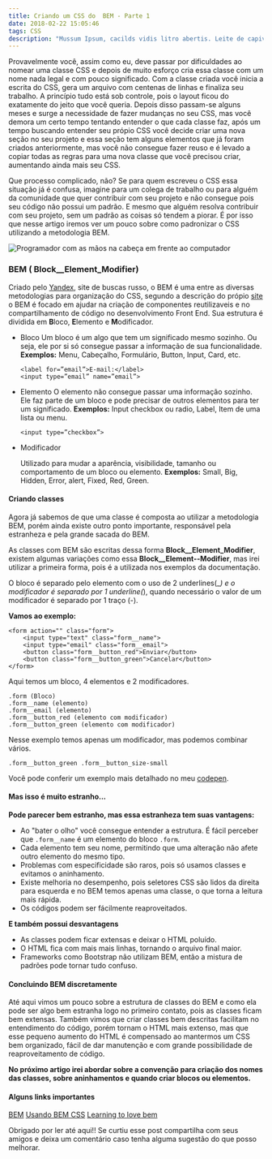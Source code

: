 ```yaml
---
title: Criando um CSS do  BEM - Parte 1
date: 2018-02-22 15:05:46
tags: CSS
description: "Mussum Ipsum, cacilds vidis litro abertis. Leite de capivaris, leite de mula manquis sem cabeça. Quem num gosta di mé, boa gentis num é. Praesent malesuada urna nisi, quis volutpat erat hendrerit non. Nam vulputate dapibus. Paisis, filhis, espiritis santis. Quem manda na minha terra sou euzis! Detraxit consequat et quo num tendi nada."
---
```


Provavelmente você, assim como eu, deve passar por dificuldades ao nomear uma classe CSS e depois de muito esforço cria essa classe com um nome nada legal e com pouco significado. Com a classe criada você inicia a escrita do CSS, gera um arquivo com centenas de linhas e finaliza seu trabalho. A princípio tudo está sob controle, pois o layout ficou do exatamente do jeito que você queria. Depois disso passam-se alguns meses e surge a necessidade de fazer mudanças no seu CSS, mas você demora um certo tempo tentando entender o que cada classe faz, após um tempo buscando entender seu própio CSS você decide criar uma nova seção no seu projeto e essa seção tem alguns elementos que já foram criados anteriormente, mas você não consegue fazer reuso e é levado a copiar todas as regras para uma nova classe que você precisou criar, aumentando ainda mais seu CSS.

Que processo complicado, não? Se para quem escreveu o CSS essa situação já é confusa, imagine para um colega de trabalho ou para alguém da comunidade que quer contribuir com seu projeto e não consegue pois seu código não possui um padrão. E mesmo que alguém resolva contribuir com seu projeto, sem um padrão as coisas só tendem a piorar. É por isso que nesse artigo iremos ver um pouco sobre como padronizar o CSS utilizando a metodologia BEM.

![Programador com as mãos na cabeça em frente ao computador](https://ep00.epimg.net/cultura/imagenes/2016/07/15/actualidad/1468534370_106822_1468599693_noticia_normal.jpg)

### BEM ( Block\_\_Element_Modifier)

Criado pelo [Yandex](https://www.yandex.com), site de buscas russo, o BEM é uma entre as diversas metodologias para organização do CSS, segundo a descrição do própio [site](http://getbem.com) o BEM é focado em ajudar na criação de componentes reutilizaveis e no compartilhamento de código no desenvolvimento Front End.
Sua estrutura é dividida em **B**loco, **E**lemento e **M**odificador.

- Bloco
  Um bloco é um algo que tem um significado mesmo sozinho. Ou seja, ele por si só consegue passar a informação de sua funcionalidade.
  **Exemplos:** Menu, Cabeçalho, Formulário, Button, Input, Card, etc.

  ```
  <label for=”email”>E-mail:</label>
  <input type=”email” name=”email”>
  ```

- Elemento
  O elemento não consegue passar uma informação sozinho. Ele faz parte de um bloco e pode precisar de outros elementos para ter um significado.
  **Exemplos:** Input checkbox ou radio, Label, Item de uma lista ou menu.

  ```
  <input type=”checkbox”>
  ```

- Modificador

  Utilizado para mudar a aparência, visibilidade, tamanho ou comportamento de um bloco ou elemento.
  **Exemplos:** Small, Big, Hidden, Error, alert, Fixed, Red, Green.

#### Criando classes

Agora já sabemos de que uma classe é composta ao utilizar a metodologia BEM, porém ainda existe outro ponto importante, responsável pela estranheza e pela grande sacada do BEM.

As classes com BEM são escritas dessa forma **Block\_\_Element_Modifier**, existem algumas variações como essa **Block\_\_Element--Modifier**, mas irei utilizar a primeira forma, pois é a utilizada nos exemplos da documentação.

O bloco é separado pelo elemento com o uso de 2 underlines(\__) e o modificador é separado por 1 underline(_), quando necessário o valor de um modificador é separado por 1 traço (-).

**Vamos ao exemplo:**

```
<form action="" class="form">
    <input type="text" class="form__name">
    <input type="email" class="form__email">
    <button class="form__button_red">Enviar</button>
    <button class="form__button_green">Cancelar</button>
</form>

```

Aqui temos um bloco, 4 elementos e 2 modificadores.

```
.form (Bloco)
.form__name (elemento)
.form__email (elemento)
.form__button_red (elemento com modificador)
.form__button_green (elemento com modificador)
```

Nesse exemplo temos apenas um modificador, mas podemos combinar vários.

```
.form__button_green .form__button_size-small

```

Você pode conferir um exemplo mais detalhado no meu [codepen](https://codepen.io/crisgon/pen/YeedJo).

#### Mas isso é muito estranho...

**Pode parecer bem estranho, mas essa estranheza tem suas vantagens:**

- Ao "bater o olho" você consegue entender a estrutura. É fácil perceber que <code>.form\_\_name</code> é um elemento do bloco <code>.form</code>.
- Cada elemento tem seu nome, permitindo que uma alteração não afete outro elemento do mesmo tipo.
- Problemas com especificidade são raros, pois só usamos classes e evitamos o aninhamento.
- Existe melhoria no desempenho, pois seletores CSS são lidos da direita para esquerda e no BEM temos apenas uma classe, o que torna a leitura mais rápida.
- Os códigos podem ser fácilmente reaproveitados.

**E também possui desvantagens**

- As classes podem ficar extensas e deixar o HTML poluído.
- O HTML fica com mais mais linhas, tornando o arquivo final maior.
- Frameworks como Bootstrap não utilizam BEM, então a mistura de padrões pode tornar tudo confuso.

#### Concluindo BEM discretamente

Até aqui vimos um pouco sobre a estrutura de classes do BEM e como ela pode ser algo bem estranha logo no primeiro contato, pois as classes ficam bem extensas. Também vimos que criar classes bem descritas facilitam no entendimento do código, porém tornam o HTML mais extenso, mas que esse pequeno aumento do HTML é compensado ao mantermos um CSS bem organizado, fácil de dar manutenção e com grande possibilidade de reaproveitamento de código.

**No próximo artigo irei abordar sobre a convenção para criação dos nomes das classes, sobre aninhamentos e quando criar blocos ou elementos.**

#### Alguns links importantes

[BEM](http://getbem.com)
[Usando BEM CSS](https://imasters.com.br/front-end/css/usando-bem-css/?trace=1519021197&source=single)
[Learning to love bem](http://mono.company/journal/frontend/learning-to-love-bem/)

Obrigado por ler até aqui!! Se curtiu esse post compartilha com seus amigos e deixa um comentário caso tenha alguma sugestão do que posso melhorar.

